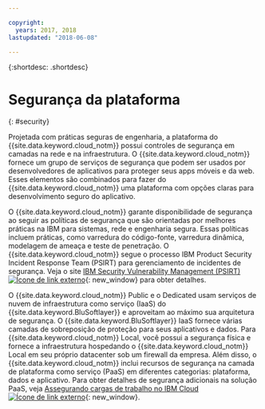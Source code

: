 ```yaml
---

copyright:
  years: 2017, 2018
lastupdated: "2018-06-08"

---
```


{:shortdesc: .shortdesc}

# Segurança da plataforma
{: #security}

Projetada com práticas seguras de engenharia, a plataforma do {{site.data.keyword.cloud_notm}} possui controles de segurança em camadas na rede e na infraestrutura. O {{site.data.keyword.cloud_notm}} fornece um grupo de serviços de segurança que podem ser usados por desenvolvedores de aplicativos para proteger seus apps móveis e da web. Esses elementos são combinados para fazer do {{site.data.keyword.cloud_notm}} uma plataforma com opções claras para desenvolvimento seguro do aplicativo.

O {{site.data.keyword.cloud_notm}} garante disponibilidade de segurança ao seguir as políticas de segurança que são orientadas por melhores práticas na IBM para sistemas, rede e engenharia segura. Essas políticas incluem práticas, como varredura do código-fonte, varredura dinâmica, modelagem de ameaça e teste de penetração. O {{site.data.keyword.cloud_notm}} segue o processo IBM Product Security Incident Response Team (PSIRT) para gerenciamento de incidentes de segurança. Veja o site [IBM Security Vulnerability Management (PSIRT) ![Ícone de link externo](../icons/launch-glyph.svg "Ícone de link externo")](http://www-03.ibm.com/security/secure-engineering/process.html){: new_window} para obter detalhes.

O {{site.data.keyword.cloud_notm}} Public e o Dedicated usam serviços de nuvem de infraestrutura como serviço (IaaS) do {{site.data.keyword.BluSoftlayer}} e aproveitam ao máximo sua arquitetura de segurança. O {{site.data.keyword.BluSoftlayer}} IaaS fornece várias camadas de sobreposição de proteção para seus aplicativos e dados. Para {{site.data.keyword.cloud_notm}} Local, você possui a segurança física e fornece a infraestrutura hospedando o {{site.data.keyword.cloud_notm}} Local em seu próprio datacenter sob um firewall da empresa. Além disso, o {{site.data.keyword.cloud_notm}} inclui recursos de segurança na camada de plataforma como serviço (PaaS) em diferentes categorias: plataforma, dados e aplicativo. Para obter detalhes de segurança adicionais na solução PaaS, veja [Assegurando cargas de trabalho no IBM Cloud ![Ícone de link externo](../icons/launch-glyph.svg "Ícone de link externo")](https://www.ibm.com/cloud/garage/architectures/securityArchitecture){: new_window}.
